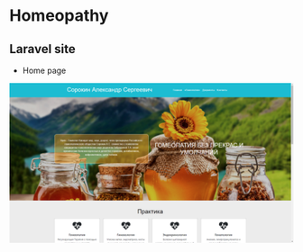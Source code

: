 # Homeopathy
## Laravel site

- Home page

![Home](https://github.com/grantdesign/Homeopathy/blob/main/assets/index.png?raw=true)